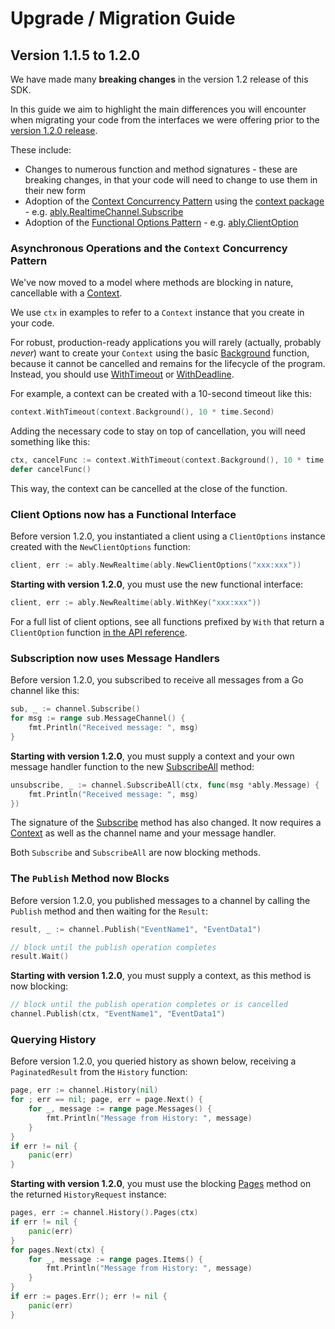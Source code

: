 # Upgrade / Migration Guide

## Version 1.1.5 to 1.2.0

We have made many **breaking changes** in the version 1.2 release of this SDK.

In this guide we aim to highlight the main differences you will encounter when migrating your code from the interfaces we were offering prior to the [version 1.2.0 release](https://github.com/ably/ably-go/releases/tag/v1.2.0).

These include:

- Changes to numerous function and method signatures - these are breaking changes, in that your code will need to change to use them in their new form
- Adoption of the [Context Concurrency Pattern](https://blog.golang.org/context) using the [context package](https://pkg.go.dev/context) - e.g. [ably.RealtimeChannel.Subscribe](https://pkg.go.dev/github.com/ably/ably-go/ably#RealtimeChannel.Subscribe)
- Adoption of the [Functional Options Pattern](https://dave.cheney.net/2014/10/17/functional-options-for-friendly-apis) - e.g. [ably.ClientOption](https://pkg.go.dev/github.com/ably/ably-go/ably#ClientOption)

### Asynchronous Operations and the `Context` Concurrency Pattern

We've now moved to a model where methods are blocking in nature, cancellable with a [Context](https://pkg.go.dev/context#Context).

We use `ctx` in examples to refer to a `Context` instance that you create in your code.

For robust, production-ready applications you will rarely (actually, probably _never_) want to create your `Context` using the basic [Background](https://pkg.go.dev/context#Background) function, because it cannot be cancelled and remains for the lifecycle of the program. Instead, you should use [WithTimeout](https://pkg.go.dev/context#WithTimeout) or [WithDeadline](https://pkg.go.dev/context#WithDeadline).

For example, a context can be created with a 10-second timeout like this:

```go
context.WithTimeout(context.Background(), 10 * time.Second)
```

Adding the necessary code to stay on top of cancellation, you will need something like this:

```go
ctx, cancelFunc := context.WithTimeout(context.Background(), 10 * time.Second)
defer cancelFunc()
```

This way, the context can be cancelled at the close of the function.

### Client Options now has a Functional Interface

Before version 1.2.0, you instantiated a client using a `ClientOptions` instance created with the `NewClientOptions` function:

```go
client, err := ably.NewRealtime(ably.NewClientOptions("xxx:xxx"))
```

**Starting with version 1.2.0**, you must use the new functional interface:

```go
client, err := ably.NewRealtime(ably.WithKey("xxx:xxx"))
```

For a full list of client options, see all functions prefixed by `With` that return a `ClientOption` function
[in the API reference](https://pkg.go.dev/github.com/ably/ably-go/ably#ClientOption).

### Subscription now uses Message Handlers

Before version 1.2.0, you subscribed to receive all messages from a Go channel like this:

```go
sub, _ := channel.Subscribe()
for msg := range sub.MessageChannel() {
    fmt.Println("Received message: ", msg)
}
```

**Starting with version 1.2.0**, you must supply a context and your own message handler function to the new [SubscribeAll](https://pkg.go.dev/github.com/ably/ably-go/ably#RealtimeChannel.SubscribeAll) method:

```go
unsubscribe, _ := channel.SubscribeAll(ctx, func(msg *ably.Message) {
    fmt.Println("Received message: ", msg)
})
```

The signature of the [Subscribe](https://pkg.go.dev/github.com/ably/ably-go/ably#RealtimeChannel.Subscribe) method has also changed. It now requires a [Context](https://pkg.go.dev/context#Context) as well as the channel name and your message handler.

Both `Subscribe` and `SubscribeAll` are now blocking methods.

### The `Publish` Method now Blocks

Before version 1.2.0, you published messages to a channel by calling the `Publish` method and then waiting for the `Result`:

```go
result, _ := channel.Publish("EventName1", "EventData1")

// block until the publish operation completes
result.Wait()
```

**Starting with version 1.2.0**, you must supply a context, as this method is now blocking:

```go
// block until the publish operation completes or is cancelled
channel.Publish(ctx, "EventName1", "EventData1")
```

### Querying History

Before version 1.2.0, you queried history as shown below, receiving a `PaginatedResult` from the `History` function:

```go
page, err := channel.History(nil)
for ; err == nil; page, err = page.Next() {
    for _, message := range page.Messages() {
        fmt.Println("Message from History: ", message)
    }
}
if err != nil {
    panic(err)
}
```

**Starting with version 1.2.0**, you must use the blocking [Pages](https://pkg.go.dev/github.com/ably/ably-go/ably#HistoryRequest.Pages) method on the returned `HistoryRequest` instance:

```go
pages, err := channel.History().Pages(ctx)
if err != nil {
    panic(err)
}
for pages.Next(ctx) {
    for _, message := range pages.Items() {
        fmt.Println("Message from History: ", message)
    }
}
if err := pages.Err(); err != nil {
    panic(err)
}
```
